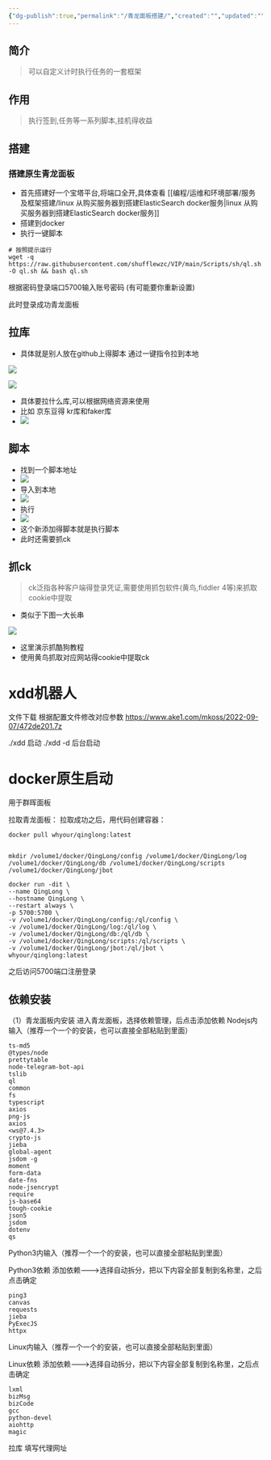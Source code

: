 ```yaml
---
{"dg-publish":true,"permalink":"/青龙面板搭建/","created":"","updated":""}
---
```



## 简介

> 可以自定义计时执行任务的一套框架

## 作用

> 执行签到,任务等一系列脚本,挂机得收益

## 搭建

### 搭建原生青龙面板

- 首先搭建好一个宝塔平台,将端口全开,具体查看 [[编程/运维和环境部署/服务及框架搭建/linux 从购买服务器到搭建ElasticSearch docker服务\|linux 从购买服务器到搭建ElasticSearch docker服务]]
- 搭建到docker
- 执行一键脚本

```shell
# 按照提示运行
wget -q https://raw.githubusercontent.com/shufflewzc/VIP/main/Scripts/sh/ql.sh -O ql.sh && bash ql.sh

```

根据密码登录端口5700输入账号密码 (有可能要你重新设置)

此时登录成功青龙面板

## 拉库

- 具体就是别人放在github上得脚本 通过一键指令拉到本地

![](https://www.ake1.com/mkoss/2022/05/16/3745e97b.png)

![](https://www.ake1.com/mkoss/2022/05/16/13eaa499.png)

- 具体要拉什么库,可以根据网络资源来使用
- 比如 京东豆得 kr库和faker库
- ![](https://www.ake1.com/mkoss/2022/05/16/9f01c383.png)

## 脚本

- 找到一个脚本地址
- ![](https://www.ake1.com/mkoss/2022/05/16/a38763f5.png)
- 导入到本地
- ![](https://www.ake1.com/mkoss/2022/05/16/299b8924.png)
- 执行
- ![](https://www.ake1.com/mkoss/2022/05/16/a0a29049.png)
- 这个新添加得脚本就是执行脚本
- 此时还需要抓ck

## 抓ck

> ck泛指各种客户端得登录凭证,需要使用抓包软件(黄鸟,fiddler 4等)来抓取cookie中提取

- 类似于下图一大长串

![](https://www.ake1.com/mkoss/2022/05/16/82d70e21.png)

- 这里演示抓酷狗教程
- 使用黄鸟抓取对应网站得cookie中提取ck

# xdd机器人

文件下载
根据配置文件修改对应参数
<https://www.ake1.com/mkoss/2022-09-07/472de201.7z>

./xdd 启动
./xdd -d 后台启动

# docker原生启动

用于群晖面板

拉取青龙面板：
拉取成功之后，用代码创建容器：

```shell
docker pull whyour/qinglong:latest


mkdir /volume1/docker/QingLong/config /volume1/docker/QingLong/log /volume1/docker/QingLong/db /volume1/docker/QingLong/scripts /volume1/docker/QingLong/jbot

docker run -dit \
--name QingLong \
--hostname QingLong \
--restart always \
-p 5700:5700 \
-v /volume1/docker/QingLong/config:/ql/config \
-v /volume1/docker/QingLong/log:/ql/log \
-v /volume1/docker/QingLong/db:/ql/db \
-v /volume1/docker/QingLong/scripts:/ql/scripts \
-v /volume1/docker/QingLong/jbot:/ql/jbot \
whyour/qinglong:latest

```

之后访问5700端口注册登录

## 依赖安装

（1）青龙面板内安装
进入青龙面板，选择依赖管理，后点击添加依赖
Nodejs内输入（推荐一个一个的安装，也可以直接全部粘贴到里面）

```
ts-md5
@types/node
prettytable
node-telegram-bot-api
tslib
ql
common
fs
typescript
axios
png-js
axios
<ws@7.4.3>
crypto-js
jieba
global-agent
jsdom -g
moment
form-data
date-fns
node-jsencrypt
require
js-base64
tough-cookie
json5
jsdom
dotenv
qs
```

Python3内输入（推荐一个一个的安装，也可以直接全部粘贴到里面）

Python3依赖 添加依赖--->选择自动拆分，把以下内容全部复制到名称里，之后点击确定

```
ping3
canvas
requests
jieba
PyExecJS
httpx
```

Linux内输入（推荐一个一个的安装，也可以直接全部粘贴到里面）

Linux依赖 添加依赖--->选择自动拆分，把以下内容全部复制到名称里，之后点击确定

```
lxml
bizMsg
bizCode
gcc
python-devel
aiohttp
magic
```

拉库 填写代理网址
